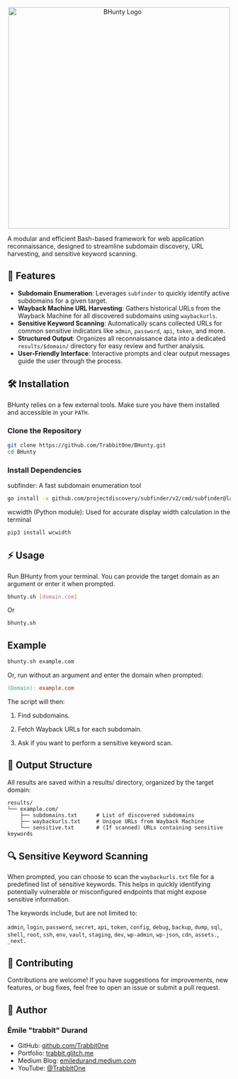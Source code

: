 
<p align="center">
  <img src="https://i.ibb.co/rGHnVhCQ/bhunty-logo-removebg-preview.png" alt="BHunty Logo" width="500"/>
</p>

A modular and efficient Bash-based framework for web application reconnaissance, designed to streamline subdomain discovery, URL harvesting, and sensitive keyword scanning.

## 🚀 Features

- **Subdomain Enumeration**: Leverages `subfinder` to quickly identify active subdomains for a given target.
- **Wayback Machine URL Harvesting**: Gathers historical URLs from the Wayback Machine for all discovered subdomains using `waybackurls`.
- **Sensitive Keyword Scanning**: Automatically scans collected URLs for common sensitive indicators like `admin`, `password`, `api`, `token`, and more.
- **Structured Output**: Organizes all reconnaissance data into a dedicated `results/$domain/` directory for easy review and further analysis.
- **User-Friendly Interface**: Interactive prompts and clear output messages guide the user through the process.

## 🛠️ Installation

BHunty relies on a few external tools. Make sure you have them installed and accessible in your `PATH`.

### Clone the Repository

```bash
git clone https://github.com/Trabbit0ne/BHunty.git
cd BHunty
```

### Install Dependencies

subfinder: A fast subdomain enumeration tool

```bash
go install -v github.com/projectdiscovery/subfinder/v2/cmd/subfinder@latest
```

wcwidth (Python module): Used for accurate display width calculation in the terminal

```bash
pip3 install wcwidth
```

## ⚡ Usage

Run BHunty from your terminal. You can provide the target domain as an argument or enter it when prompted.

```bash
bhunty.sh [domain.com]
```

Or

```bash
bhunty.sh
```

## Example

```bash
bhunty.sh example.com
```

Or, run without an argument and enter the domain when prompted:

```makefile
(Domain): example.com
```

The script will then:

1. Find subdomains.

2. Fetch Wayback URLs for each subdomain.

3. Ask if you want to perform a sensitive keyword scan.

## 📂 Output Structure

All results are saved within a results/ directory, organized by the target domain:

```plaintext
results/
└── example.com/
    ├── subdomains.txt      # List of discovered subdomains
    ├── waybackurls.txt     # Unique URLs from Wayback Machine
    └── sensitive.txt       # (If scanned) URLs containing sensitive keywords
```

## 🔍 Sensitive Keyword Scanning

When prompted, you can choose to scan the `waybackurls.txt` file for a predefined list of sensitive keywords. This helps in quickly identifying potentially vulnerable or misconfigured endpoints that might expose sensitive information.

The keywords include, but are not limited to:

`admin`, `login`, `password`, `secret`, `api`, `token`, `config`, `debug`, `backup`, `dump`, `sql`, `shell`, `root`, `ssh`, `env`, `vault`, `staging`, `dev`, `wp-admin`, `wp-json`, `cdn`, `assets.`, `_next.`

## 🤝 Contributing

Contributions are welcome! If you have suggestions for improvements, new features, or bug fixes, feel free to open an issue or submit a pull request.

## 👤 Author

### Émile "trabbit" Durand

* GitHub: [github.com/Trabbit0ne](https://github.com/Trabbit0ne)
* Portfolio: [trabbit.glitch.me](https://trabbit.glitch.me)
* Medium Blog: [emiledurand.medium.com](https://emiledurand.medium.com)
* YouTube: [@TrabbitOne](https://youtube.com/@TrabbitOne)
